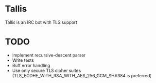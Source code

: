 Tallis
=======
Tallis is an IRC bot with TLS support

TODO
====
* Implement recursive-descent parser
* Write tests
* Buff error handling
* Use only secure TLS cipher suites
(TLS_ECDHE_WITH_RSA_WITH_AES_256_GCM_SHA384 is preferred)
